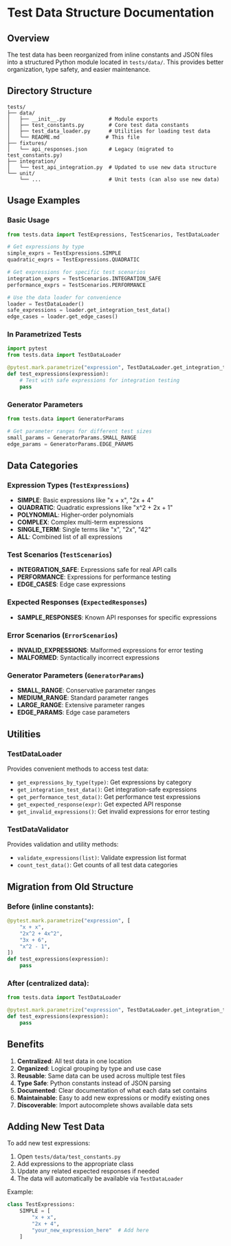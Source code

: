 # Test Data Structure Documentation

## Overview
The test data has been reorganized from inline constants and JSON files into a structured Python module located in `tests/data/`. This provides better organization, type safety, and easier maintenance.

## Directory Structure
```
tests/
├── data/
│   ├── __init__.py              # Module exports
│   ├── test_constants.py        # Core test data constants  
│   ├── test_data_loader.py      # Utilities for loading test data
│   └── README.md               # This file
├── fixtures/
│   └── api_responses.json       # Legacy (migrated to test_constants.py)
├── integration/
│   └── test_api_integration.py  # Updated to use new data structure
└── unit/
    └── ...                      # Unit tests (can also use new data)
```

## Usage Examples

### Basic Usage
```python
from tests.data import TestExpressions, TestScenarios, TestDataLoader

# Get expressions by type
simple_exprs = TestExpressions.SIMPLE
quadratic_exprs = TestExpressions.QUADRATIC

# Get expressions for specific test scenarios  
integration_exprs = TestScenarios.INTEGRATION_SAFE
performance_exprs = TestScenarios.PERFORMANCE

# Use the data loader for convenience
loader = TestDataLoader()
safe_expressions = loader.get_integration_test_data()
edge_cases = loader.get_edge_cases()
```

### In Parametrized Tests
```python
import pytest
from tests.data import TestDataLoader

@pytest.mark.parametrize("expression", TestDataLoader.get_integration_test_data())
def test_expressions(expression):
    # Test with safe expressions for integration testing
    pass
```

### Generator Parameters
```python
from tests.data import GeneratorParams

# Get parameter ranges for different test sizes
small_params = GeneratorParams.SMALL_RANGE
edge_params = GeneratorParams.EDGE_PARAMS
```

## Data Categories

### Expression Types (`TestExpressions`)
- **SIMPLE**: Basic expressions like "x + x", "2x + 4"
- **QUADRATIC**: Quadratic expressions like "x^2 + 2x + 1"  
- **POLYNOMIAL**: Higher-order polynomials
- **COMPLEX**: Complex multi-term expressions
- **SINGLE_TERM**: Single terms like "x", "2x", "42"
- **ALL**: Combined list of all expressions

### Test Scenarios (`TestScenarios`)
- **INTEGRATION_SAFE**: Expressions safe for real API calls
- **PERFORMANCE**: Expressions for performance testing
- **EDGE_CASES**: Edge case expressions

### Expected Responses (`ExpectedResponses`)
- **SAMPLE_RESPONSES**: Known API responses for specific expressions

### Error Scenarios (`ErrorScenarios`)  
- **INVALID_EXPRESSIONS**: Malformed expressions for error testing
- **MALFORMED**: Syntactically incorrect expressions

### Generator Parameters (`GeneratorParams`)
- **SMALL_RANGE**: Conservative parameter ranges
- **MEDIUM_RANGE**: Standard parameter ranges  
- **LARGE_RANGE**: Extensive parameter ranges
- **EDGE_PARAMS**: Edge case parameters

## Utilities

### TestDataLoader
Provides convenient methods to access test data:
- `get_expressions_by_type(type)`: Get expressions by category
- `get_integration_test_data()`: Get integration-safe expressions
- `get_performance_test_data()`: Get performance test expressions
- `get_expected_response(expr)`: Get expected API response
- `get_invalid_expressions()`: Get invalid expressions for error testing

### TestDataValidator  
Provides validation and utility methods:
- `validate_expressions(list)`: Validate expression list format
- `count_test_data()`: Get counts of all test data categories

## Migration from Old Structure

### Before (inline constants):
```python
@pytest.mark.parametrize("expression", [
    "x + x",
    "2x^2 + 4x^2", 
    "3x + 6",
    "x^2 - 1",
])
def test_expressions(expression):
    pass
```

### After (centralized data):
```python
from tests.data import TestDataLoader

@pytest.mark.parametrize("expression", TestDataLoader.get_integration_test_data())
def test_expressions(expression):
    pass
```

## Benefits

1. **Centralized**: All test data in one location
2. **Organized**: Logical grouping by type and use case
3. **Reusable**: Same data can be used across multiple test files
4. **Type Safe**: Python constants instead of JSON parsing
5. **Documented**: Clear documentation of what each data set contains
6. **Maintainable**: Easy to add new expressions or modify existing ones
7. **Discoverable**: Import autocomplete shows available data sets

## Adding New Test Data

To add new test expressions:

1. Open `tests/data/test_constants.py`
2. Add expressions to the appropriate class
3. Update any related expected responses if needed
4. The data will automatically be available via `TestDataLoader`

Example:
```python
class TestExpressions:
    SIMPLE = [
        "x + x",
        "2x + 4", 
        "your_new_expression_here"  # Add here
    ]
```
